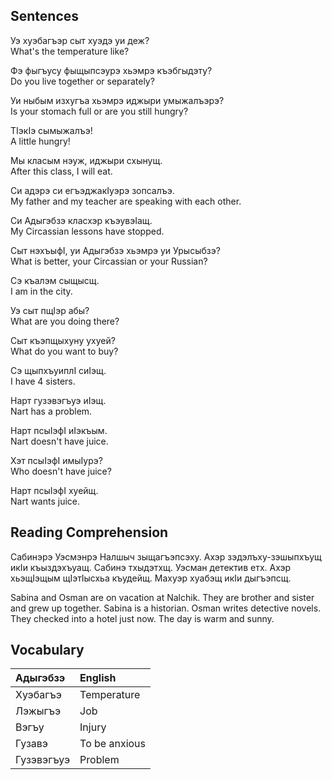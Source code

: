 ## Sentences

Уэ хуэбагъэр сыт хуэдэ уи деж?  
What's the temperature like?

Фэ фыгъусу фыщыпсэурэ хьэмрэ къэбгыдэту?  
Do you live together or separately?

Уи ныбым изхугъа хьэмрэ иджыри умыжалъэрэ?  
Is your stomach full or are you still hungry?

ТIэкIэ сымыжалъэ!  
A little hungry!

Мы класым нэуж, иджыри схынущ.  
After this class, I will eat.

Си адэрэ си егъэджакIуэрэ зопсалъэ.  
My father and my teacher are speaking with each other.

Си Адыгэбзэ класхэр къэувэIащ.  
My Circassian lessons have stopped.

Сыт нэхъыфI, уи Адыгэбзэ хьэмрэ уи Урысыбзэ?  
What is better, your Circassian or your Russian?

Сэ къалэм сыщысщ.  
I am in the city.

Уэ сыт пщIэр абы?  
What are you doing there?

Сыт къэпщыхуну ухуей?  
What do you want to buy?

Сэ щыпхъуиплI сиIэщ.  
I have 4 sisters.

Нарт гузэвэгъуэ иIэщ.  
Nart has a problem.

Нарт псыIэфI иIэкъым.  
Nart doesn't have juice.

Хэт псыIэфI имыIурэ?  
Who doesn't have juice?

Нарт псыIэфI хуейщ.  
Nart wants juice.
## Reading Comprehension

Сабинэрэ Уэсмэнрэ Налшыч зыщагъэпсэху. Ахэр зэдэлъху-зэшыпхъущ икIи къыздэхъуащ. Сабинэ тхыдэтхщ. Уэсман детектив етх. Ахэр хьэщIэщым щIэтIысхьа къудейщ. Махуэр хуабэщ икIи дыгъэпсщ.

Sabina and Osman are on vacation at Nalchik. They are brother and sister and grew up together. Sabina is a historian. Osman writes detective novels. They checked into a hotel just now. The day is warm and sunny.
## Vocabulary

| Адыгэбзэ   | English       |
| :--------- | :------------ |
| Хуэбагъэ   | Temperature   |
| Лэжыгъэ    | Job           |
| Вэгъу      | Injury        |
| Гузавэ     | To be anxious |
| Гузэвэгъуэ | Problem       |
